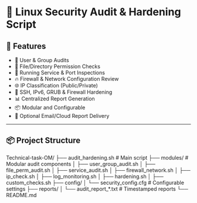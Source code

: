 # 🔐 Linux Security Audit & Hardening Script

## 🧩 Features

- 👥 User & Group Audits
- 📁 File/Directory Permission Checks
- 🧾 Running Service & Port Inspections
- 🔥 Firewall & Network Configuration Review
- 🌐 IP Classification (Public/Private)
- 📜 SSH, IPv6, GRUB & Firewall Hardening
- 📊 Centralized Report Generation
- 📦 Modular and Configurable
- 📧 Optional Email/Cloud Report Delivery

---

## 📦 Project Structure

Technical-task-OM/ ├── audit_hardening.sh # Main script ├── modules/ # Modular audit components │ ├── user_group_audit.sh │ ├── file_perm_audit.sh │ ├── service_audit.sh │ ├── firewall_network.sh │ ├── ip_check.sh │ ├── log_monitoring.sh │ ├── hardening.sh │ ├── custom_checks.sh ├── config/ │ └── security_config.cfg # Configurable settings ├── reports/ │ └── audit_report_*.txt # Timestamped reports └── README.md
